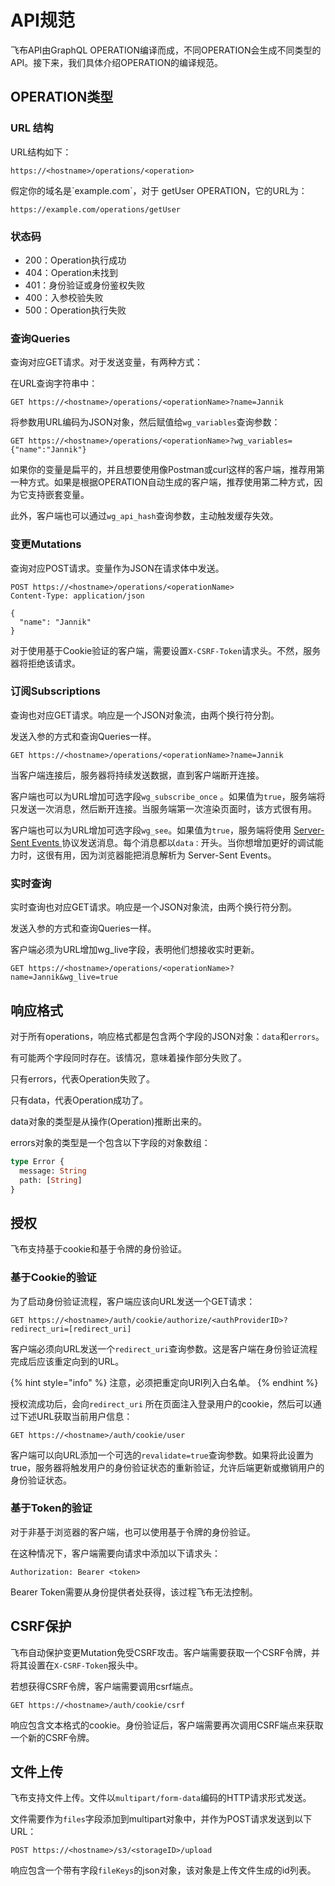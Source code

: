 # API规范

飞布API由GraphQL OPERATION编译而成，不同OPERATION会生成不同类型的API。接下来，我们具体介绍OPERATION的编译规范。

## OPERATION类型

### URL 结构

URL结构如下：

```
https://<hostname>/operations/<operation>
```

假定你的域名是\`example.com\`，对于 getUser OPERATION，它的URL为：

```
https://example.com/operations/getUser
```

### 状态码

* 200：Operation执行成功
* 404：Operation未找到
* 401：身份验证或身份鉴权失败
* 400：入参校验失败
* 500：Operation执行失败

### 查询Queries

查询对应GET请求。对于发送变量，有两种方式：

在URL查询字符串中：

```
GET https://<hostname>/operations/<operationName>?name=Jannik
```

将参数用URL编码为JSON对象，然后赋值给`wg_variables`查询参数：

```
GET https://<hostname>/operations/<operationName>?wg_variables={"name":"Jannik"}
```

如果你的变量是扁平的，并且想要使用像Postman或curl这样的客户端，推荐用第一种方式。如果是根据OPERATION自动生成的客户端，推荐使用第二种方式，因为它支持嵌套变量。

此外，客户端也可以通过`wg_api_hash`查询参数，主动触发缓存失效。

### 变更Mutations

查询对应POST请求。变量作为JSON在请求体中发送。

```
POST https://<hostname>/operations/<operationName>
Content-Type: application/json

{
  "name": "Jannik"
}
```

对于使用基于Cookie验证的客户端，需要设置`X-CSRF-Token`请求头。不然，服务器将拒绝该请求。

### 订阅Subscriptions

查询也对应GET请求。响应是一个JSON对象流，由两个换行符分割。

发送入参的方式和查询Queries一样。

```
GET https://<hostname>/operations/<operationName>?name=Jannik
```

当客户端连接后，服务器将持续发送数据，直到客户端断开连接。

客户端也可以为URL增加可选字段`wg_subscribe_once` 。如果值为`true`，服务端将只发送一次消息，然后断开连接。当服务端第一次渲染页面时，该方式很有用。

客户端也可以为URL增加可选字段`wg_see`。如果值为`true`，服务端将使用 [Server-Sent Events ](https://en.wikipedia.org/wiki/Server-sent\_events) 协议发送消息。每个消息都以`data：`开头。当你想增加更好的调试能力时，这很有用，因为浏览器能把消息解析为  Server-Sent Events。

### 实时查询

实时查询也对应GET请求。响应是一个JSON对象流，由两个换行符分割。

发送入参的方式和查询Queries一样。

客户端必须为URL增加wg\_live字段，表明他们想接收实时更新。

```
GET https://<hostname>/operations/<operationName>?name=Jannik&wg_live=true
```

## 响应格式

对于所有operations，响应格式都是包含两个字段的JSON对象：`data`和`errors`。

有可能两个字段同时存在。该情况，意味着操作部分失败了。

只有errors，代表Operation失败了。

只有data，代表Operation成功了。

data对象的类型是从操作(Operation)推断出来的。

errors对象的类型是一个包含以下字段的对象数组：

```graphql
type Error {
  message: String
  path: [String]
}
```

## 授权

飞布支持基于cookie和基于令牌的身份验证。

### 基于Cookie的验证

为了启动身份验证流程，客户端应该向URL发送一个GET请求：

```
GET https://<hostname>/auth/cookie/authorize/<authProviderID>?redirect_uri=[redirect_uri]
```

客户端必须向URL发送一个`redirect_uri`查询参数。这是客户端在身份验证流程完成后应该重定向到的URL。

{% hint style="info" %}
注意，必须把重定向URI列入白名单。
{% endhint %}

授权流成功后，会向`redirect_uri` 所在页面注入登录用户的cookie，然后可以通过下述URL获取当前用户信息：

```
GET https://<hostname>/auth/cookie/user
```

客户端可以向URL添加一个可选的`revalidate=true`查询参数。如果将此设置为true，服务器将触发用户的身份验证状态的重新验证，允许后端更新或撤销用户的身份验证状态。

### 基于Token的验证

对于非基于浏览器的客户端，也可以使用基于令牌的身份验证。

在这种情况下，客户端需要向请求中添加以下请求头：

```
Authorization: Bearer <token>
```

Bearer Token需要从身份提供者处获得，该过程飞布无法控制。

## CSRF保护

飞布自动保护变更Mutation免受CSRF攻击。客户端需要获取一个CSRF令牌，并将其设置在`X-CSRF-Token`报头中。

若想获得CSRF令牌，客户端需要调用csrf端点。

```
GET https://<hostname>/auth/cookie/csrf
```

响应包含文本格式的cookie。身份验证后，客户端需要再次调用CSRF端点来获取一个新的CSRF令牌。

## 文件上传&#x20;

飞布支持文件上传。文件以`multipart/form-data`编码的HTTP请求形式发送。

文件需要作为`files`字段添加到multipart对象中，并作为POST请求发送到以下URL：

```
POST https://<hostname>/s3/<storageID>/upload
```

响应包含一个带有字段`fileKeys`的json对象，该对象是上传文件生成的id列表。
